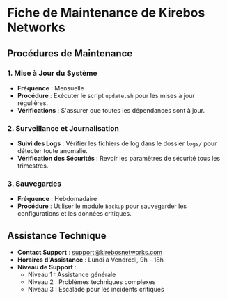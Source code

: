 # Fiche de Maintenance de Kirebos Networks

## Procédures de Maintenance

### 1. Mise à Jour du Système
- **Fréquence** : Mensuelle
- **Procédure** : Exécuter le script `update.sh` pour les mises à jour régulières.
- **Vérifications** : S'assurer que toutes les dépendances sont à jour.

### 2. Surveillance et Journalisation
- **Suivi des Logs** : Vérifier les fichiers de log dans le dossier `logs/` pour détecter toute anomalie.
- **Vérification des Sécurités** : Revoir les paramètres de sécurité tous les trimestres.

### 3. Sauvegardes
- **Fréquence** : Hebdomadaire
- **Procédure** : Utiliser le module `backup` pour sauvegarder les configurations et les données critiques.

## Assistance Technique
- **Contact Support** : support@kirebosnetworks.com
- **Horaires d'Assistance** : Lundi à Vendredi, 9h - 18h
- **Niveau de Support** :
  - Niveau 1 : Assistance générale
  - Niveau 2 : Problèmes techniques complexes
  - Niveau 3 : Escalade pour les incidents critiques
